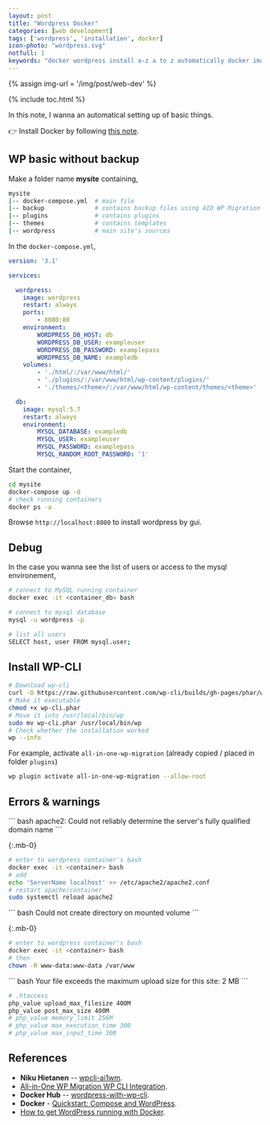 ```yaml
---
layout: post
title: "Wordpress Docker"
categories: [web development]
tags: ['wordpress', 'installation', docker]
icon-photo: "wordpress.svg"
notfull: 1
keywords: "docker wordpress install a-z a to z automatically docker image docker container wamp lamp mamp all in one wordpress migration cli wp-cli backup migration locally docker"
---
```


{% assign img-url = '/img/post/web-dev' %}

{% include toc.html %}

In this note, I wanna an automatical setting up of basic things.

👉 Install Docker by following [this note](/docker#installation).

## WP basic without backup

Make a folder name **mysite** containing,

``` bash
mysite
|-- docker-compose.yml  # main file
|-- backup              # contains backup files using AIO WP Migration plugins
|-- plugins             # contains plugins
|-- themes              # contains templates
|-- wordpress           # main site's sources
```

In the `docker-compose.yml`,

``` yaml
version: '3.1'

services:

  wordpress:
    image: wordpress
    restart: always
    ports:
        - 8080:80
    environment:
        WORDPRESS_DB_HOST: db
        WORDPRESS_DB_USER: exampleuser
        WORDPRESS_DB_PASSWORD: examplepass
        WORDPRESS_DB_NAME: exampledb
    volumes:
        - './html/:/var/www/html/'
        - './plugins/:/var/www/html/wp-content/plugins/'
        - './themes/<theme>/:/var/www/html/wp-content/themes/<theme>'

  db:
    image: mysql:5.7
    restart: always
    environment:
        MYSQL_DATABASE: exampledb
        MYSQL_USER: exampleuser
        MYSQL_PASSWORD: examplepass
        MYSQL_RANDOM_ROOT_PASSWORD: '1'
```

Start the container,

``` bash
cd mysite
docker-compose up -d
# check running containers
docker ps -a
```

Browse `http://localhost:8080` to install wordpress by gui.

## Debug

In the case you wanna see the list of users or access to the mysql environement,

``` bash
# connect to MySQL running container
docker exec -it <container_db> bash

# connect to mysql database
mysql -u wordpress -p

# list all users
SELECT host, user FROM mysql.user;
```

## Install WP-CLI

``` bash
# Download wp-cli
curl -O https://raw.githubusercontent.com/wp-cli/builds/gh-pages/phar/wp-cli.phar
# Make it executable
chmod +x wp-cli.phar
# Move it into /usr/local/bin/wp
sudo mv wp-cli.phar /usr/local/bin/wp
# Check whether the installation worked
wp --info
```

For example, activate `all-in-one-wp-migration` (already copied / placed in folder `plugins`)

``` bash
wp plugin activate all-in-one-wp-migration --allow-root
```

## Errors & warnings

<div class="box-error" markdown='1'>
``` bash
apache2: Could not reliably determine the server's fully qualified domain name
```

{:.mb-0}
``` bash
# enter to wordpress container's bash
docker exec -it <container> bash
# add
echo 'ServerName localhost' >> /etc/apache2/apache2.conf
# restart apache/container
sudo systemctl reload apache2
```
</div>

<div class="box-error" markdown='1'>
``` bash
Could not create directory on mounted volume
```

{:.mb-0}
``` bash
# enter to wordpress container's bash
docker exec -it <container> bash
# then
chown -R www-data:www-data /var/www
```
</div>

<div class="box-error" markdown='1'>
``` bash
Your file exceeds the maximum upload size for this site: 2 MB
```

``` bash
# .htaccess
php_value upload_max_filesize 400M
php_value post_max_size 400M
# php_value memory_limit 256M
# php_value max_execution_time 300
# php_value max_input_time 300
```
</div>



## References

- **Niku Hietanen** -- [wpcli-ai1wm](https://gist.github.com/Niq1982/7b02c735d55d20395c655637d0491e74).
- [All-in-One WP Migration WP CLI Integration](https://help.servmask.com/knowledgebase/cli-integration/).
- **Docker Hub** -- [wordpress-with-wp-cli](https://hub.docker.com/r/conetix/wordpress-with-wp-cli/).
- **Docker** - [Quickstart: Compose and WordPress](https://docs.docker.com/compose/wordpress/).
- [How to get WordPress running with Docker](https://dev.to/lampewebdev/how-to-get-wordpress-running-with-docker-4mg6).
